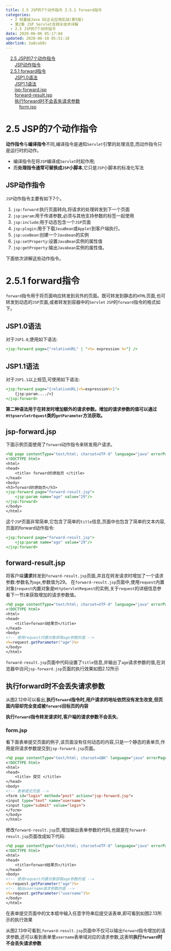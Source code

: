 ```yaml
---
title: 2.5 JSP的7个动作指令 2.5.1 forward指令
categories: 
  - 2 轻量级Java EE企业应用实战(第5版)
  - 第2章 JSP Servlet及相关技术详解
  - 2.5 JSP的7个动作指令
date: 2020-06-06 05:17:04
updated: 2020-06-10 05:51:10
abbrlink: 3a8cab8c
---
```

<div id='my_toc'><a href="/JavaReadingNotes/3a8cab8c/#2-5-JSP的7个动作指令" class="header_1">2.5 JSP的7个动作指令</a>&nbsp;<br><a href="/JavaReadingNotes/3a8cab8c/#JSP动作指令" class="header_2">JSP动作指令</a>&nbsp;<br><a href="/JavaReadingNotes/3a8cab8c/#2-5-1-forward指令" class="header_1">2.5.1 forward指令</a>&nbsp;<br><a href="/JavaReadingNotes/3a8cab8c/#JSP1-0语法" class="header_2">JSP1.0语法</a>&nbsp;<br><a href="/JavaReadingNotes/3a8cab8c/#JSP1-1语法" class="header_2">JSP1.1语法</a>&nbsp;<br><a href="/JavaReadingNotes/3a8cab8c/#jsp-forward-jsp" class="header_2">jsp-forward.jsp</a>&nbsp;<br><a href="/JavaReadingNotes/3a8cab8c/#forward-result-jsp" class="header_2">forward-result.jsp</a>&nbsp;<br><a href="/JavaReadingNotes/3a8cab8c/#执行forward时不会丢失请求参数" class="header_2">执行forward时不会丢失请求参数</a>&nbsp;<br><a href="/JavaReadingNotes/3a8cab8c/#form-jsp" class="header_3">form.jsp</a>&nbsp;<br></div>
<style>.header_1{margin-left: 1em;}.header_2{margin-left: 2em;}.header_3{margin-left: 3em;}.header_4{margin-left: 4em;}.header_5{margin-left: 5em;}.header_6{margin-left: 6em;}</style>
<!--more-->
<script>if (navigator.platform.search('arm')==-1){document.getElementById('my_toc').style.display = 'none';}var e,p = document.getElementsByTagName('p');while (p.length>0) {e = p[0];e.parentElement.removeChild(e);}</script>

<!--end-->
# 2.5 JSP的7个动作指令
**动作指令**与**编译指令**不同,编译指令是通知`Servlet`引擎的处理消息,而动作指令只是运行时的动作。
- 编译指令在将`JSP`编译成`Servlet`时起作用;
- 而**处理指令通常可替换成`JSP`小脚本**,它只是`JSP`小脚本的标准化写法

## JSP动作指令
`JSP`动作指令主要有如下7个。
1. `jsp:forward`:执行页面转向,将请求的处理转发到下一个页面
2. `jsp:param`:用于传递参数,必须与其他支持参数的标签一起使用
3. `jsp:include`:用于动态包含一个`JSP`页面
4. `jsp:plugin`:用于下载`JavaBean`或`Applet`到客户端执行。
5. `jsp:useBean`:创建一个`Javabean`的实例
6. `jsp:setProperty`:设置`JavaBean`实例的属性值
7. `jsp:getProperty`:输出`Javabean`实例的属性值。

下面依次讲解这些动作指令。
# 2.5.1 forward指令
`forward`指令用于将页面响应转发到另外的页面。既可转发到静态的`HTML`页面,也可转发到动态的`JSP`页面,或者转发到容器中的`Servlet`
`JSP`的`forward`指令的格式如下。
## JSP1.0语法
对于`JSP1.0`,使用如下语法:
```jsp
<jsp:forward page={"relativeURL" | "<%= expression %>"} />
```
## JSP1.1语法
对于`JSP1.1`以上规范,可使用如下语法:
```jsp
<jsp:forward page="{relativeURL|<%=expression%>}">
    {jsp:param..../>}
</jsp:forward>
```
**第二种语法用于在转发时增加额外的请求参数。增加的请求参数的值可以通过`HttpservletrEquest`类的`getParameter`方法获取。**
## jsp-forward.jsp
下面示例页面使用了`forward`动作指令来转发用户请求。
```jsp
<%@ page contentType="text/html; charset=UTF-8" language="java" errorPage="" %>
<!DOCTYPE html>
<html>
<head>
    <title> forward的原始页 </title>
</head>
<body>
<h3>forward的原始页</h3>
<jsp:forward page="forward-result.jsp">
    <jsp:param name="age" value="29"/>
</jsp:forward>
</body>
</html>
```
这个`JSP`页面非常简单,它包含了简单的`title`信息,页面中也包含了简单的文本内容,页面的forward动作指令:
```jsp
<jsp:forward page="forward-result.jsp">
    <jsp:param name="age" value="29"/>
</jsp:forward>
```
## forward-result.jsp
将客户端**请求**转发到`forward-result.jsp`页面,并且在转发请求时增加了一个请求参数:参数名为`age`,参数值为29。
在`forward-result.jsp`页面中,使用`request`内置对象(`request`内置对象是`HttpServletRequest`的实例,关于`request`的详细信息参看下一节)来获取增加的请求参数值。
```jsp
<%@ page contentType="text/html; charset=UTF-8" language="java" errorPage="" %>
<!DOCTYPE html>
<html>
<head>
    <title>forward结果页</title>
</head>
<body>
<!-- 使用request内置对象获取age参数的值 -->
<%=request.getParameter("age")%>
</body>
</html>
```
`forward-result.jsp`页面中代码设置了`title`信息,并输出了`age`请求参数的值,在浏览器中访问`jsp-forward.jsp`页面的执行效果如图2.12所示
## 执行forward时不会丢失请求参数
从图2.12中可以看出,**执行`forward`指令时,用户请求的地址依然没有发生改变,但页面内容却完全变成被`forward`目标页的内容**

**执行`forward`指令转发请求时,客户端的请求参数不会丢失**。
### form.jsp
看下面表单提交页面的例子,该页面没有任何动态的内容,只是一个静态的表单页,作用是将请求参数提交到`jsp-forward.jsp`页面。

```jsp
<%@ page contentType="text/html; charset=GBK" language="java" errorPage="" %>
<!DOCTYPE html>
<html>
<head>
    <title> 提交 </title>
</head>
<body>
<!-- 表单提交页面 -->
<form id="login" method="post" action="jsp-forward.jsp">
<input type="text" name="username">
<input type="submit" value="login">
</form>
</body>
</html>
```
修改`forward-result.jsp`页,增加输出表单参数的代码,也就是在`forward-result.jsp`页面改成如下代码:
```jsp
<%@ page contentType="text/html; charset=UTF-8" language="java" errorPage="" %>
<!DOCTYPE html>
<html>
<head>
    <title>forward结果页</title>
</head>
<body>
<!-- 使用request内置对象获取age参数的值 -->
<%=request.getParameter("age")%>
<!-- 输出username请求参数的值 -->
<%=request.getParameter("username")%>
</body>
</html>
```
在表单提交页面中的文本框中输入任意字符串后提交该表单,即可看到如图2.13所示的执行效果

从图2.13中可看到,`forward-result.jsp`页面中不仅可以输出`forward`指令增加的请求参数,还可以看到表单里`username`表单域对应的请求参数,这表明**执行`forward`时不会丢失请求参数**
